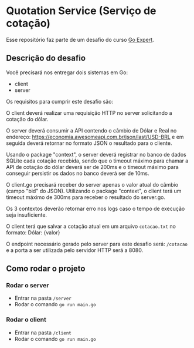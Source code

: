 # Quotation Service (Serviço de cotação)

Esse repositório faz parte de um desafio do curso [Go Expert](https://goexpert.fullcycle.com.br/curso).

## Descrição do desafio

Você precisará nos entregar dois sistemas em Go:
- client
- server
 
Os requisitos para cumprir este desafio são:
 
O client deverá realizar uma requisição HTTP no server solicitando a cotação do dólar.
 
O server deverá consumir a API contendo o câmbio de Dólar e Real no endereço: https://economia.awesomeapi.com.br/json/last/USD-BRL e em seguida deverá retornar no formato JSON o resultado para o cliente.
 
Usando o package "context", o server deverá registrar no banco de dados SQLite cada cotação recebida, sendo que o timeout máximo para chamar a API de cotação do dólar deverá ser de 200ms e o timeout máximo para conseguir persistir os dados no banco deverá ser de 10ms.
 
O client.go precisará receber do server apenas o valor atual do câmbio (campo "bid" do JSON). Utilizando o package "context", o client terá um timeout máximo de 300ms para receber o resultado do server.go.
 
Os 3 contextos deverão retornar erro nos logs caso o tempo de execução seja insuficiente.
 
O client terá que salvar a cotação atual em um arquivo `cotacao.txt` no formato: Dólar: {valor}
 
O endpoint necessário gerado pelo server para este desafio será: `/cotacao` e a porta a ser utilizada pelo servidor HTTP será a 8080.

## Como rodar o projeto

### Rodar o server

- Entrar na pasta `/server`
- Rodar o comando `go run main.go`

### Rodar o client

- Entrar na pasta `/client`
- Rodar o comando `go run main.go`
